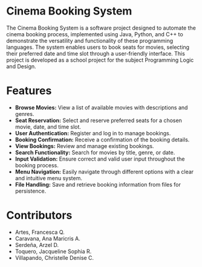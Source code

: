 # Cinema Booking System
	
The Cinema Booking System is a software project designed to automate the cinema booking process, implemented using Java, Python, and C++ to demonstrate the versatility and functionality of these programming languages. The system enables users to book seats for movies, selecting their preferred date and time slot through a user-friendly interface. This project is developed as a school project for the subject Programming Logic and Design.

# Features
- **Browse Movies:** View a list of available movies with descriptions and genres.
- **Seat Reservation:** Select and reserve preferred seats for a chosen movie, date, and time slot.
- **User Authentication:** Register and log in to manage bookings.
- **Booking Confirmation:** Receive a confirmation of the booking details.
- **View Bookings:** Review and manage existing bookings.
- **Search Functionality:** Search for movies by title, genre, or date.
- **Input Validation:** Ensure correct and valid user input throughout the booking process.
- **Menu Navigation:** Easily navigate through different options with a clear and intuitive menu system.
- **File Handling:** Save and retrieve booking information from files for persistence.

# Contributors
- Artes, Francesca Q.
- Caravana, Ana Maricris A.
- Serdeña, Arzel D.
- Toquero, Jacqueline Sophia R.
- Villapando, Christelle Denise C.
